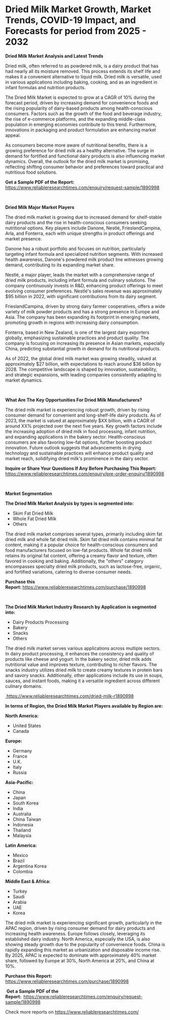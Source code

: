 <p><h1>Dried Milk Market Growth, Market Trends, COVID-19 Impact, and Forecasts for period from 2025 - 2032</h1></p><p><strong>Dried Milk Market Analysis and Latest Trends</strong></p>
<p><p>Dried milk, often referred to as powdered milk, is a dairy product that has had nearly all its moisture removed. This process extends its shelf life and makes it a convenient alternative to liquid milk. Dried milk is versatile, used in various applications including baking, cooking, and as an ingredient in infant formulas and nutrition products.</p><p>The Dried Milk Market is expected to grow at a CAGR of 10% during the forecast period, driven by increasing demand for convenience foods and the rising popularity of dairy-based products among health-conscious consumers. Factors such as the growth of the food and beverage industry, the rise of e-commerce platforms, and the expanding middle-class population in emerging economies contribute to this trend. Furthermore, innovations in packaging and product formulation are enhancing market appeal. </p><p>As consumers become more aware of nutritional benefits, there is a growing preference for dried milk as a healthy alternative. The surge in demand for fortified and functional dairy products is also influencing market dynamics. Overall, the outlook for the dried milk market is promising, reflecting shifting consumer behavior and preferences toward practical and nutritious food solutions.</p></p>
<p><strong>Get a Sample PDF of the Report:&nbsp;</strong> <a href="https://www.reliableresearchtimes.com/enquiry/request-sample/1890998?utm_campaign=2638&utm_medium=2&utm_source=Github&utm_content=ia&utm_term=05032025&utm_id=dried-milk">https://www.reliableresearchtimes.com/enquiry/request-sample/1890998</a></p>
<p>&nbsp;</p>
<p><strong>Dried Milk Major Market Players</strong></p>
<p><p>The dried milk market is growing due to increased demand for shelf-stable dairy products and the rise in health-conscious consumers seeking nutritional options. Key players include Danone, Nestlé, FrieslandCampina, Arla, and Fonterra, each with unique strengths in product offerings and market presence.</p><p>Danone has a robust portfolio and focuses on nutrition, particularly targeting infant formula and specialized nutrition segments. With increased health awareness, Danone's powdered milk product line witnesses growing demand, contributing to its expanding market share. </p><p>Nestlé, a major player, leads the market with a comprehensive range of dried milk products, including infant formula and culinary solutions. The company continuously invests in R&D, enhancing product offerings to meet evolving consumer preferences. Nestlé's sales revenue was approximately $95 billion in 2022, with significant contributions from its dairy segment.</p><p>FrieslandCampina, driven by strong dairy farmer cooperatives, offers a wide variety of milk powder products and has a strong presence in Europe and Asia. The company has been expanding its footprint in emerging markets, promoting growth in regions with increasing dairy consumption.</p><p>Fonterra, based in New Zealand, is one of the largest dairy exporters globally, emphasizing sustainable practices and product quality. The company is focusing on increasing its presence in Asian markets, especially China, predicting substantial growth in demand for its nutritional products. </p><p>As of 2022, the global dried milk market was growing steadily, valued at approximately $27 billion, with expectations to reach around $36 billion by 2028. The competitive landscape is shaped by innovation, sustainability, and strategic expansions, with leading companies consistently adapting to market dynamics.</p></p>
<p>&nbsp;</p>
<p><strong>What Are The Key Opportunities For Dried Milk Manufacturers?</strong></p>
<p><p>The dried milk market is experiencing robust growth, driven by rising consumer demand for convenient and long-shelf-life dairy products. As of 2023, the market is valued at approximately $XX billion, with a CAGR of around XX% projected over the next five years. Key growth factors include the increasing adoption of dried milk in food processing, infant nutrition, and expanding applications in the bakery sector. Health-conscious consumers are also favoring low-fat options, further boosting product innovation. Future outlook suggests that advancements in drying technology and sustainable practices will enhance product quality and market reach, solidifying dried milk's prominence in the dairy sector.</p></p>
<p><strong>Inquire or Share Your Questions If Any Before Purchasing This Report:</strong> <a href="https://www.reliableresearchtimes.com/enquiry/pre-order-enquiry/1890998?utm_campaign=2638&utm_medium=2&utm_source=Github&utm_content=ia&utm_term=05032025&utm_id=dried-milk">https://www.reliableresearchtimes.com/enquiry/pre-order-enquiry/1890998</a></p>
<p>&nbsp;</p>
<p><strong>Market Segmentation</strong></p>
<p><strong>The Dried Milk Market Analysis by types is segmented into:</strong></p>
<p><ul><li>Skim Fat Dried Milk</li><li>Whole Fat Dried Milk</li><li>Others</li></ul></p>
<p><p>The dried milk market comprises several types, primarily including skim fat dried milk and whole fat dried milk. Skim fat dried milk contains minimal fat content, making it a popular choice for health-conscious consumers and food manufacturers focused on low-fat products. Whole fat dried milk retains its original fat content, offering a creamy flavor and texture, often favored in cooking and baking. Additionally, the "others" category encompasses specialty dried milk products, such as lactose-free, organic, and fortified variations, catering to diverse consumer needs.</p></p>
<p><strong>Purchase this Report:&nbsp;</strong><a href="https://www.reliableresearchtimes.com/purchase/1890998?utm_campaign=2638&utm_medium=2&utm_source=Github&utm_content=ia&utm_term=05032025&utm_id=dried-milk">https://www.reliableresearchtimes.com/purchase/1890998</a></p>
<p>&nbsp;</p>
<p><strong>The Dried Milk Market Industry Research by Application is segmented into:</strong></p>
<p><ul><li>Dairy Products Processing</li><li>Bakery</li><li>Snacks</li><li>Others</li></ul></p>
<p><p>The dried milk market serves various applications across multiple sectors. In dairy product processing, it enhances the consistency and quality of products like cheese and yogurt. In the bakery sector, dried milk adds nutritional value and improves texture, contributing to richer flavors. The snacks industry utilizes dried milk to create creamy textures in protein bars and savory snacks. Additionally, other applications include its use in soups, sauces, and instant foods, making it a versatile ingredient across different culinary domains.</p></p>
<p><a href="https://www.reliableresearchtimes.com/dried-milk-r1890998?utm_campaign=2638&utm_medium=2&utm_source=Github&utm_content=ia&utm_term=05032025&utm_id=dried-milk">&nbsp;https://www.reliableresearchtimes.com/dried-milk-r1890998</a></p>
<p><strong>In terms of Region, the Dried Milk Market Players available by Region are:</strong></p>
<p>
    <p> <strong> North America: </strong>
        <ul>
            <li>United States</li>
            <li>Canada</li>
        </ul>
        </p> 
    <p> <strong> Europe: </strong>
        <ul>
            <li>Germany</li>
            <li>France</li>
            <li>U.K.</li>
            <li>Italy</li>
            <li>Russia</li>
        </ul>
        </p> 
    <p> <strong> Asia-Pacific: </strong>
        <ul>
            <li>China</li>
            <li>Japan</li>
            <li>South Korea</li>
            <li>India</li>
            <li>Australia</li>
            <li>China Taiwan</li>
            <li>Indonesia</li>
            <li>Thailand</li>
            <li>Malaysia</li>
        </ul>
        </p> 
    <p> <strong> Latin America: </strong>
        <ul>
            <li>Mexico</li>
            <li>Brazil</li>
            <li>Argentina Korea</li>
            <li>Colombia</li>
        </ul>
        </p> 
    <p> <strong> Middle East & Africa: </strong>
        <ul>
            <li>Turkey</li>
            <li>Saudi</li>
            <li>Arabia</li>
            <li>UAE</li>
            <li>Korea</li>
        </ul>
    </p>
    </p>
<p><p>The dried milk market is experiencing significant growth, particularly in the APAC region, driven by rising consumer demand for dairy products and increasing health awareness. Europe follows closely, leveraging its established dairy industry. North America, especially the USA, is also showing steady growth due to the popularity of convenience foods. China is rapidly expanding this market as urbanization and disposable income rise. By 2025, APAC is expected to dominate with approximately 40% market share, followed by Europe at 30%, North America at 20%, and China at 10%.</p></p>
<p><strong>Purchase this Report: </strong><a href="https://www.reliableresearchtimes.com/purchase/1890998?utm_campaign=2638&utm_medium=2&utm_source=Github&utm_content=ia&utm_term=05032025&utm_id=dried-milk">https://www.reliableresearchtimes.com/purchase/1890998</a></p>
<p>&nbsp;<strong>Get a Sample PDF of the Report:&nbsp;&nbsp;</strong><a href="https://www.reliableresearchtimes.com/enquiry/request-sample/1890998?utm_campaign=2638&utm_medium=2&utm_source=Github&utm_content=ia&utm_term=05032025&utm_id=dried-milk">https://www.reliableresearchtimes.com/enquiry/request-sample/1890998</a></p>
<p><strong></strong></p>
<p>Check more reports on <a href="https://www.reliableresearchtimes.com/?utm_campaign=2638&utm_medium=2&utm_source=Github&utm_content=ia&utm_term=05032025&utm_id=dried-milk">https://www.reliableresearchtimes.com/</a></p>